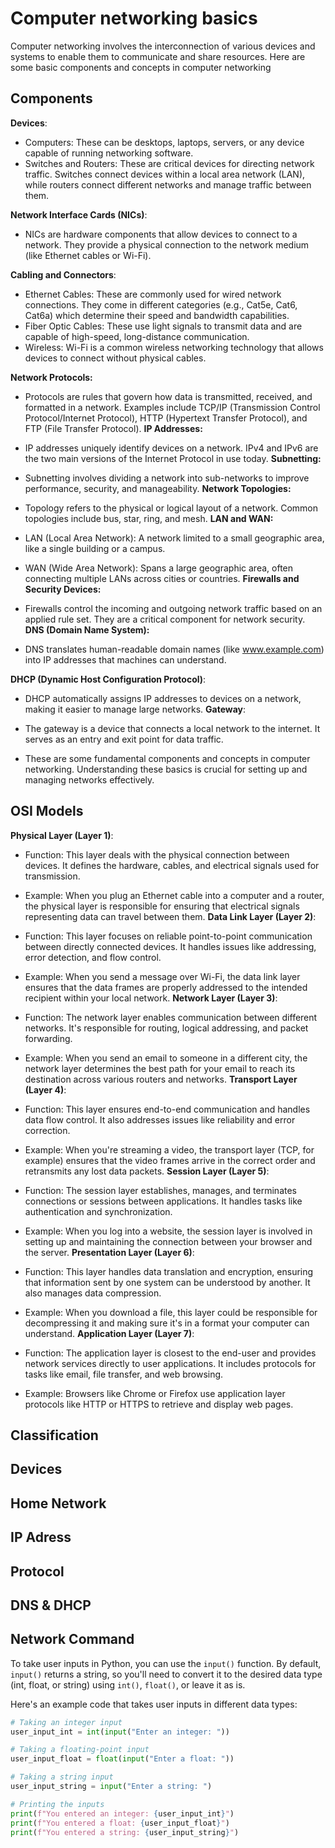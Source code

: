 # Computer networking basics 
Computer networking involves the interconnection of various devices and systems to enable them to communicate and share resources. Here are some basic components and concepts in computer networking

## Components
 **Devices**:

- Computers: These can be desktops, laptops, servers, or any device capable of running networking software.
- Switches and Routers: These are critical devices for directing network traffic. Switches connect devices within a local area network (LAN), while routers connect different networks and manage traffic between them.

**Network Interface Cards (NICs)**:

- NICs are hardware components that allow devices to connect to a network. They provide a physical connection to the network medium (like Ethernet cables or Wi-Fi).

**Cabling and Connectors**:

- Ethernet Cables: These are commonly used for wired network connections. They come in different categories (e.g., Cat5e, Cat6, Cat6a) which determine their speed and bandwidth capabilities.
- Fiber Optic Cables: These use light signals to transmit data and are capable of high-speed, long-distance communication.
- Wireless: Wi-Fi is a common wireless networking technology that allows devices to connect without physical cables.

**Network Protocols:**

- Protocols are rules that govern how data is transmitted, received, and formatted in a network. Examples include TCP/IP (Transmission Control Protocol/Internet Protocol), HTTP (Hypertext Transfer Protocol), and FTP (File Transfer Protocol).
**IP Addresses:**

- IP addresses uniquely identify devices on a network. IPv4 and IPv6 are the two main versions of the Internet Protocol in use today.
**Subnetting:**

- Subnetting involves dividing a network into sub-networks to improve performance, security, and manageability.
**Network Topologies:**

- Topology refers to the physical or logical layout of a network. Common topologies include bus, star, ring, and mesh.
**LAN and WAN:**

- LAN (Local Area Network): A network limited to a small geographic area, like a single building or a campus.
- WAN (Wide Area Network): Spans a large geographic area, often connecting multiple LANs across cities or countries.
**Firewalls and Security Devices:**

- Firewalls control the incoming and outgoing network traffic based on an applied rule set. They are a critical component for network security.
**DNS (Domain Name System):**

- DNS translates human-readable domain names (like www.example.com) into IP addresses that machines can understand.

**DHCP (Dynamic Host Configuration Protocol)**:

- DHCP automatically assigns IP addresses to devices on a network, making it easier to manage large networks.
**Gateway**:

- The gateway is a device that connects a local network to the internet. It serves as an entry and exit point for data traffic.
- These are some fundamental components and concepts in computer networking. Understanding these basics is crucial for setting up and managing networks effectively.

  
## OSI Models 
**Physical Layer (Layer 1)**:

- Function: This layer deals with the physical connection between devices. It defines the hardware, cables, and electrical signals used for transmission.
- Example: When you plug an Ethernet cable into a computer and a router, the physical layer is responsible for ensuring that electrical signals representing data can travel between them.
**Data Link Layer (Layer 2)**:

- Function: This layer focuses on reliable point-to-point communication between directly connected devices. It handles issues like addressing, error detection, and flow control.
- Example: When you send a message over Wi-Fi, the data link layer ensures that the data frames are properly addressed to the intended recipient within your local network.
**Network Layer (Layer 3)**:

- Function: The network layer enables communication between different networks. It's responsible for routing, logical addressing, and packet forwarding.
- Example: When you send an email to someone in a different city, the network layer determines the best path for your email to reach its destination across various routers and networks.
**Transport Layer (Layer 4)**:

- Function: This layer ensures end-to-end communication and handles data flow control. It also addresses issues like reliability and error correction.
- Example: When you're streaming a video, the transport layer (TCP, for example) ensures that the video frames arrive in the correct order and retransmits any lost data packets.
**Session Layer (Layer 5)**:

- Function: The session layer establishes, manages, and terminates connections or sessions between applications. It handles tasks like authentication and synchronization.
- Example: When you log into a website, the session layer is involved in setting up and maintaining the connection between your browser and the server.
**Presentation Layer (Layer 6)**:

- Function: This layer handles data translation and encryption, ensuring that information sent by one system can be understood by another. It also manages data compression.
- Example: When you download a file, this layer could be responsible for decompressing it and making sure it's in a format your computer can understand.
**Application Layer (Layer 7)**:

- Function: The application layer is closest to the end-user and provides network services directly to user applications. It includes protocols for tasks like email, file transfer, and web browsing.
- Example: Browsers like Chrome or Firefox use application layer protocols like HTTP or HTTPS to retrieve and display web pages.
## Classification 
## Devices 
## Home Network 
## IP Adress 
## Protocol 
## DNS & DHCP
## Network Command 

To take user inputs in Python, you can use the `input()` function. By default, `input()` returns a string, so you'll need to convert it to the desired data type (int, float, or string) using `int()`, `float()`, or leave it as is.

Here's an example code that takes user inputs in different data types:

```python
# Taking an integer input
user_input_int = int(input("Enter an integer: "))

# Taking a floating-point input
user_input_float = float(input("Enter a float: "))

# Taking a string input
user_input_string = input("Enter a string: ")

# Printing the inputs
print(f"You entered an integer: {user_input_int}")
print(f"You entered a float: {user_input_float}")
print(f"You entered a string: {user_input_string}")
```
